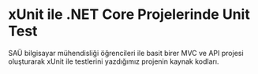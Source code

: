 # xUnit ile .NET Core Projelerinde Unit Test
SAÜ bilgisayar mühendisliği öğrencileri ile basit birer MVC ve API projesi oluşturarak xUnit ile testlerini yazdığımız projenin kaynak kodları.
